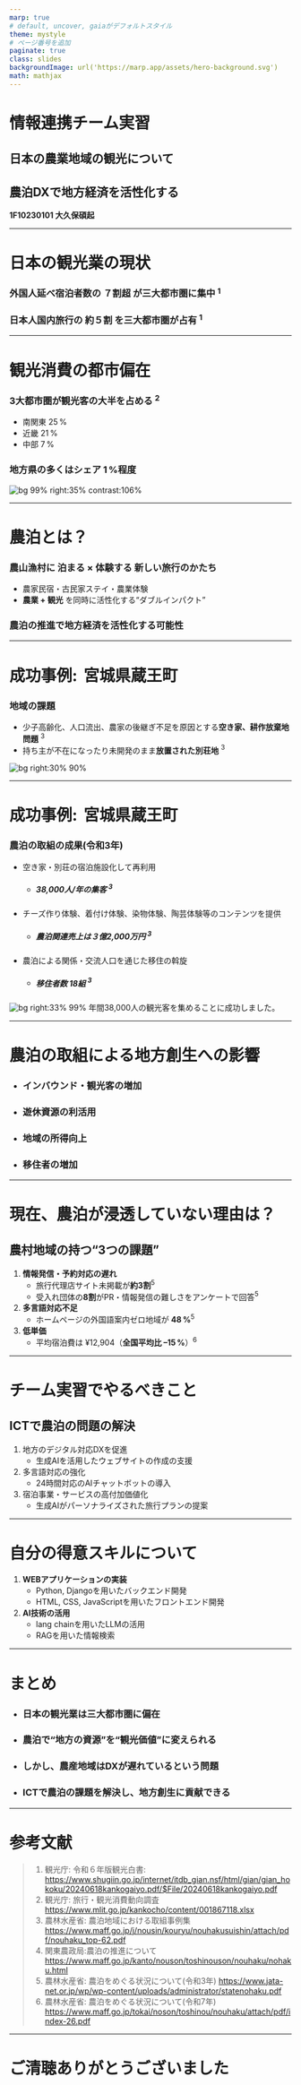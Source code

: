 ```yaml
---
marp: true
# default, uncover, gaiaがデフォルトスタイル
theme: mystyle
# ページ番号を追加
paginate: true
class: slides
backgroundImage: url('https://marp.app/assets/hero-background.svg')
math: mathjax
---
```

<!-- _class: lead -->
# 情報連携チーム実習
## 日本の農業地域の観光について
## 農泊DXで地方経済を活性化する
**1F10230101 大久保碩起**
<!-- 皆さん、こんにちは。{名前}です。本日は、『農泊DXで地方経済を動かす』というテーマで発表をさせていただきます。
日本の農業地域、特に農山村が抱える観光の課題と、それをどうテクノロジーで支えられるかについて考えてみました。 -->
---
# 日本の観光業の現状

### 外国人延べ宿泊者数の **７割超** が三大都市圏に集中 $^1$
### 日本人国内旅行の **約５割** を三大都市圏が占有 $^1$

<!--
まず、日本全体の観光の状況です。
外国人観光客の7割以上、そして日本人旅行者の約半数が、東京・大阪・名古屋といった三大都市圏に集中しています。
逆にいうと、それ以外の地域――つまり農業地域や地方――には、ほとんど観光の恩恵が届いていないというのが現状です。
-->

---
# 観光消費の都市偏在

### 3大都市圏が観光客の大半を占める $^2$
* 南関東 25 %
* 近畿 21 %
* 中部 7 %

### 地方県の多くはシェア 1 %程度

![bg 99% right:35% contrast:106%](img/japan_heatmap.png)
<!--
このスライドは、旅行者の分布を示したヒートマップです。
南関東、近畿、中部の3地域で50％以上の消費が集中しており、地方県の多くではシェアが1%台、またはそれ未満という状況です。
これは、地方経済が観光収入を取りこぼしている状態であり、非常にもったいないと感じました。
-->

---
# 農泊とは？

### 農山漁村に **泊まる** × **体験する** 新しい旅行のかたち

* 農家民宿・古民家ステイ・農業体験
* **農業 + 観光** を同時に活性化する“ダブルインパクト”

### 農泊の推進で地方経済を活性化する可能性

<!--
そこで注目したのが『農泊』です。
農泊とは、農山村で“泊まって、体験する”新しい旅の形です。
農家民宿や古民家を活用して、農業体験や地域の文化を楽しめるという点で、農業と観光の両方を活性化できる可能性を持っています。
-->

---
# 成功事例:  宮城県蔵王町

### 地域の課題
- 少子高齢化、人口流出、農家の後継ぎ不足を原因とする**空き家、耕作放棄地問題** $^3$
- 持ち主が不在になったり未開発のまま**放置された別荘地** $^3$

![bg right:30% 90%](img/miyagimap.png)

<!--
具体的な成功例として、宮城県蔵王町を紹介します。
この地域は、少子高齢化によって空き家や耕作放棄地が増えていました。
しかし、それらを再活用して宿泊施設にし、体験型の農泊事業を始めた結果、
-->
---
# 成功事例:  宮城県蔵王町
### 農泊の取組の成果(令和3年)
- 空き家・別荘の宿泊施設化して再利用
    - ##### **38,000人/年**の集客 $^3$
- チーズ作り体験、着付け体験、染物体験、陶芸体験等のコンテンツを提供
    - ##### 農泊関連売上は**３億2,000万円** $^3$
- 農泊による関係・交流人口を通じた移住の斡旋
    - ##### 移住者数 **18組** $^3$

![bg right:33% 99%](img/miyagi.png)
年間38,000人の観光客を集めることに成功しました。

<!--
さらに、農泊関連の売上は3億2,000万円にも達し、地域に経済的な波及効果をもたらしています。
着付け、陶芸、チーズづくり体験など、滞在中にお金が落ちる仕組みがうまく設計されていました。
また、農泊をきっかけに移住者も18組増えたという結果も出ています。
-->
---
# 農泊の取組による地方創生への影響
- ### インバウンド・観光客の増加
- ### 遊休資源の利活用
- ### 地域の所得向上
- ### 移住者の増加

<!--
このように農泊は、観光消費の地方分散に貢献するだけでなく、
地域の遊休資源の利活用、所得の向上、そして関係・移住人口の増加という形で、地方創生のエンジンになりうると考えています。
-->
---
# 現在、農泊が浸透していない理由は？
## 農村地域の持つ“3つの課題”

1. **情報発信・予約対応の遅れ**
    - 旅行代理店サイト未掲載が**約3割**$^5$
    - 受入れ団体の**8割**がPR・情報発信の難しさをアンケートで回答$^5$
2. **多言語対応不足**
    - ホームページの外国語案内ゼロ地域が **48 %**$^5$
4. **低単価**
    - 平均宿泊費は ¥12,904（**全国平均比 –15 %**）$^6$


<!--
ただし、農泊が全国でうまくいっているわけではありません。
現在も多くの農村地域では、
1つ目に情報発信や予約対応の遅れ、
2つ目に多言語対応の不足、
3つ目に宿泊単価の低さといった問題が残っています。

たとえば、OTA（旅行サイト）に未掲載の施設が3割、多言語対応が全くない地域も48%にのぼります。
また宿泊単価も全国平均より15%低く、稼ぐ力が弱いのが現状です。
-->

---
# チーム実習でやるべきこと
## ICTで農泊の問題の解決
1. 地方のデジタル対応DXを促進
    - 生成AIを活用したウェブサイトの作成の支援
2. 多言語対応の強化
    - 24時間対応のAIチャットボットの導入
3. 宿泊事業・サービスの高付加価値化
    - 生成AIがパーソナライズされた旅行プランの提案
<!--
そこで、私たち学生のICTスキルを活かしてできることをそれぞれ考えました。
まず、地域のウェブサイト作成や予約ページの整備を生成AIで支援し情報発信・予約対応の遅れに対応します。
次に、24時間対応できるAIチャットボットを導入して多言語対応のハードルを下げます。
最後に、ユーザーごとにパーソナライズされた体験プランの提案で、宿泊単価の底上げを目指します。
-->

---
# 自分の得意スキルについて
1. **WEBアプリケーションの実装**
    - Python, Djangoを用いたバックエンド開発
    - HTML, CSS, JavaScriptを用いたフロントエンド開発
3. **AI技術の活用**
    - lang chainを用いたLLMの活用
    - RAGを用いた情報検索

<!--
私は普段、PythonやDjangoでWebアプリを作っており、バックエンドとフロントエンドの両方を触れます。
また、LangChainやRAGといった生成AI技術の活用にも興味があり、情報検索型のチャットなども構築したことがあります。
この実習では、技術面でチームに貢献し、実際に手を動かせる役割を担いたいと思っています。
-->
---
# まとめ
- ### 日本の観光業は三大都市圏に偏在
- ### 農泊で“地方の資源”を“観光価値”に変えられる
- ### しかし、農産地域はDXが遅れているという問題
- ### ICTで農泊の課題を解決し、地方創生に貢献できる

<!--
まとめると、農泊は“地方の資源”を“観光価値”に変える、極めて重要な取り組みです。
しかし、そのポテンシャルを発揮するには、情報発信と技術の力が必要です。
私たち学生のアイデアと技術力で、それを後押しできればと思います。

ご清聴ありがとうございました。
-->
---
# 参考文献
> 1. 観光庁: 令和６年版観光白書: https://www.shugiin.go.jp/internet/itdb_gian.nsf/html/gian/gian_hokoku/20240618kankogaiyo.pdf/$File/20240618kankogaiyo.pdf
> 2. 観光庁: 旅行・観光消費動向調査 https://www.mlit.go.jp/kankocho/content/001867118.xlsx
> 3. 農林水産省: 農泊地域における取組事例集 https://www.maff.go.jp/j/nousin/kouryu/nouhakusuishin/attach/pdf/nouhaku_top-62.pdf
> 4. 関東農政局:農泊の推進について https://www.maff.go.jp/kanto/nouson/toshinouson/nouhaku/nohaku.html
> 5. 農林水産省: 農泊をめぐる状況について(令和3年)
> https://www.jata-net.or.jp/wp/wp-content/uploads/administrator/statenohaku.pdf
> 6. 農林水産省: 農泊をめぐる状況について(令和7年)
https://www.maff.go.jp/tokai/noson/toshinou/nouhaku/attach/pdf/index-26.pdf

<!--
* アカデミック発表用に公式統計・自治体資料を明示
-->
---
<!-- _class: lead -->
# ご清聴ありがとうございました
